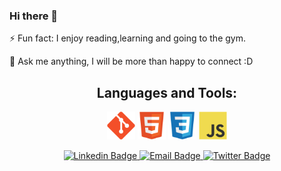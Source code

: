 ### Hi there 👋

⚡ Fun fact: I enjoy reading,learning and going to the gym.

💬 Ask me anything, I will be more than happy to connect :D

<h2 align="center"> Languages and Tools: </h2>



<p align="center">
  
  <img width="45px" src="https://raw.githubusercontent.com/devicons/devicon/c5378d6c2510ffa0b3e4475af95618a8048d6cf1/icons/git/git-original.svg">
  <img width="45px" src="https://raw.githubusercontent.com/devicons/devicon/c5378d6c2510ffa0b3e4475af95618a8048d6cf1/icons/html5/html5-original.svg">
  <img width="45px" src="https://raw.githubusercontent.com/devicons/devicon/master/icons/css3/css3-original.svg">
  <img width="45px" src="https://raw.githubusercontent.com/devicons/devicon/master/icons/javascript/javascript-original.svg">
 
</p>



<p align="center">
<a target="_blank" href="https://www.linkedin.com/in/melissa-moreno0890">
<img src="https://img.shields.io/badge/-melissa-moreno0890-blue?style=for-the-badge&logo=Linkedin&logoColor=white&link=https://www.linkedin.com/in/melissa-moreno0890" alt="Linkedin Badge">
</a>
</a>
<a target="_blank" href="mailto:melissa0811@icloud.com">
<img src="https://img.shields.io/badge/-gmail-blue?&style=for-the-badge&logo=Gmail&logoColor=white&link=maito:melissa0811@icloud.com" alt="Email Badge">
</a>
<a target="_blank" href="https://twitter.com/melissac_moreno">
<img src="https://img.shields.io/badge/-melissac_moreno-blue?style=for-the-badge&logo=Twitter&logoColor=white&link=https://twitter.com/melissac_moreno0" alt="Twitter Badge">
</a>

</a>


